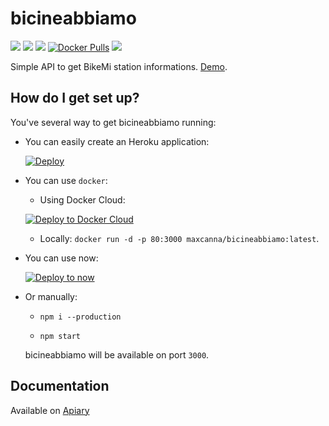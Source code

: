 # bicineabbiamo
[![](https://www.versioneye.com/user/projects/5795b57a9cf8860054c8b8b3/badge.svg)](https://www.versioneye.com/user/projects/5795b57a9cf8860054c8b8b3) ![](https://img.shields.io/codeship/f813aa40-54f9-0134-69ea-4e423e130982/master.svg?maxAge=2592000) [![](https://img.shields.io/codeclimate/github/maxcanna/bicineabbiamo.svg?maxAge=2592000)](https://codeclimate.com/github/maxcanna/bicineabbiamo) [![Docker Pulls](https://img.shields.io/docker/pulls/maxcanna/bicineabbiamo.svg)](https://hub.docker.com/r/maxcanna/bicineabbiamo/) [![](https://img.shields.io/github/license/maxcanna/bicineabbiamo.svg?maxAge=2592000)](https://github.com/maxcanna/bicineabbiamo/blob/master/LICENSE)

Simple API to get BikeMi station informations. [Demo](https://bicineabbiamo.massi.ws).

## How do I get set up?

You've several way to get bicineabbiamo running:

* You can easily create an Heroku application:

  [![Deploy](https://www.herokucdn.com/deploy/button.svg)](https://heroku.com/deploy)

* You can use `docker`:

  * Using Docker Cloud:

  [![Deploy to Docker Cloud](https://files.cloud.docker.com/images/deploy-to-dockercloud.svg)](https://cloud.docker.com/stack/deploy/)

  * Locally: `docker run -d -p 80:3000 maxcanna/bicineabbiamo:latest`.

* You can use now:

  [![Deploy to now](https://deploy.now.sh/static/button.svg)](https://deploy.now.sh/?repo=https://github.com/maxcanna/bicineabbiamo)

* Or manually:

  * `npm i --production`

  * `npm start`

  bicineabbiamo will be available on port `3000`.

## Documentation

Available on [Apiary](http://docs.bicineabbiamo.apiary.io/)
